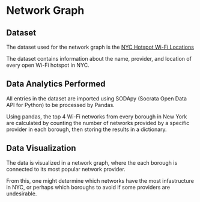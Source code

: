 # Network Graph

## Dataset

The dataset used for the network graph is the 
[NYC Hotspot Wi-Fi Locations](https://data.cityofnewyork.us/City-Government/NYC-Wi-Fi-Hotspot-Locations/yjub-udmw/data)

The dataset contains information about the name, provider, and location of every open Wi-Fi hotspot in NYC.

## Data Analytics Performed

All entries in the dataset are imported using SODApy 
(Socrata Open Data API for Python) to be processed by Pandas.

Using pandas, the top 4 Wi-Fi networks from every borough in New York are calculated by 
counting the number of networks provided by a specific provider in each borough, 
then storing the results in a dictionary.

## Data Visualization

The data is visualized in a network graph, where the each borough is connected to its most popular network provider.

From this, one might determine which networks have the most infastructure in NYC, or 
perhaps which boroughs to avoid if some providers are undesirable.
